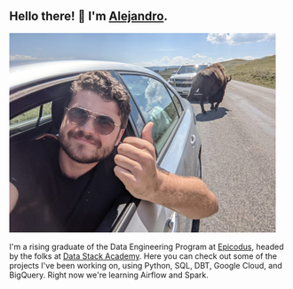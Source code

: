 ## Hello there! 👋 I'm [Alejandro](http://alexsocarras.com/). 

![buffalo-selfie](img/buffaloselfie.jpg)

I'm a rising graduate of the Data Engineering Program at [Epicodus](https://www.epicodus.com/), headed by the folks at [Data Stack Academy](https://www.datastack.academy/). Here you can check out some of the projects I've been working on, using Python, SQL, DBT, Google Cloud, and BigQuery. Right now we're learning Airflow and Spark.




<!--
**apsocarras/apsocarras** is a ✨ _special_ ✨ repository because its `README.md` (this file) appears on your GitHub profile.

Here are some ideas to get you started:

- 🔭 I’m currently working on ...
- 🌱 I’m currently learning ...
- 👯 I’m looking to collaborate on ...
- 🤔 I’m looking for help with ...
- 💬 Ask me about ...
- 📫 How to reach me: ...
- 😄 Pronouns: ...
- ⚡ Fun fact: ...
-->
